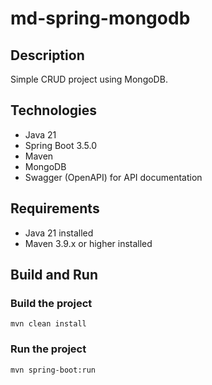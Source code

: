 # md-spring-mongodb

## Description
Simple CRUD project using MongoDB.

## Technologies
- Java 21
- Spring Boot 3.5.0
- Maven
- MongoDB
- Swagger (OpenAPI) for API documentation

## Requirements
- Java 21 installed
- Maven 3.9.x or higher installed

## Build and Run

### Build the project
`mvn clean install`
### Run the project
`mvn spring-boot:run`
